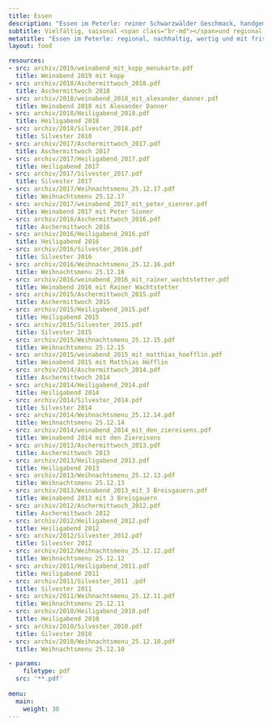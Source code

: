 ```yaml
---
title: Essen
description: "Essen im Peterle: reiner Schwarzwälder Geschmack, handgemachte regionale Gerichte, ausgezeichnete Weinkarte. Authentisch, lecker und einmalig."
subtitle: Vielfältig, saisonal <span class="br-md"></span>und regional.
metatitle: "Essen im Peterle: regional, nachhaltig, wertig und mit frischen Ideen."
layout: food

resources:
- src: archiv/2019/weinabend_mit_kopp_menukarte.pdf
  title: Weinabend 2019 mit kopp
- src: archiv/2018/Aschermittwoch_2018.pdf
  title: Aschermittwoch 2018
- src: archiv/2018/weinabend_2018_mit_alexander_danner.pdf
  title: Weinabend 2018 mit Alexander Danner
- src: archiv/2018/Heiligabend_2018.pdf
  title: Heiligabend 2018
- src: archiv/2018/Silvester_2018.pdf
  title: Silvester 2018
- src: archiv/2017/Aschermittwoch_2017.pdf
  title: Aschermittwoch 2017
- src: archiv/2017/Heiligabend_2017.pdf
  title: Heiligabend 2017
- src: archiv/2017/Silvester_2017.pdf
  title: Silvester 2017
- src: archiv/2017/Weihnachtsmenu_25.12.17.pdf
  title: Weihnachtsmenu 25.12.17
- src: archiv/2017/weinabend_2017_mit_peter_sienrer.pdf
  title: Weinabend 2017 mit Peter Siener
- src: archiv/2016/Aschermittwoch_2016.pdf
  title: Aschermittwoch 2016
- src: archiv/2016/Heiligabend_2016.pdf
  title: Heiligabend 2016
- src: archiv/2016/Silvester_2016.pdf
  title: Silvester 2016
- src: archiv/2016/Weihnachtsmenu_25.12.16.pdf
  title: Weihnachtsmenu 25.12.16
- src: archiv/2016/weinabend_2016_mit_rainer_wachtstetter.pdf
  title: Weinabend 2016 mit Rainer Wachtstetter
- src: archiv/2015/Aschermittwoch_2015.pdf
  title: Aschermittwoch 2015
- src: archiv/2015/Heiligabend_2015.pdf
  title: Heiligabend 2015
- src: archiv/2015/Silvester_2015.pdf
  title: Silvester 2015
- src: archiv/2015/Weihnachtsmenu_25.12.15.pdf
  title: Weihnachtsmenu 25.12.15
- src: archiv/2015/weinabend_2015_mit_matthias_hoefflin.pdf
  title: Weinabend 2015 mit Matthias Höfflin
- src: archiv/2014/Aschermittwoch_2014.pdf
  title: Aschermittwoch 2014
- src: archiv/2014/Heiligabend_2014.pdf
  title: Heiligabend 2014
- src: archiv/2014/Silvester_2014.pdf
  title: Silvester 2014
- src: archiv/2014/Weihnachtsmenu_25.12.14.pdf
  title: Weihnachtsmenu 25.12.14
- src: archiv/2014/weinabend_2014_mit_den_ziereisens.pdf
  title: Weinabend 2014 mit den Ziereisens
- src: archiv/2013/Aschermittwoch_2013.pdf
  title: Aschermittwoch 2013
- src: archiv/2013/Heiligabend_2013.pdf
  title: Heiligabend 2013
- src: archiv/2013/Weihnachtsmenu_25.12.13.pdf
  title: Weihnachtsmenu 25.12.13
- src: archiv/2013/Weinabend_2013_mit_3 Breisgauern.pdf
  title: Weinabend 2013 mit 3 Breisgauern
- src: archiv/2012/Aschermittwoch_2012.pdf
  title: Aschermittwoch 2012
- src: archiv/2012/Heiligabend_2012.pdf
  title: Heiligabend 2012
- src: archiv/2012/Silvester_2012.pdf
  title: Silvester 2012
- src: archiv/2012/Weihnachtsmenu_25.12.12.pdf
  title: Weihnachtsmenu 25.12.12
- src: archiv/2011/Heiligabend_2011.pdf
  title: Heiligabend 2011
- src: archiv/2011/Silvester_2011 .pdf
  title: Silvester 2011
- src: archiv/2011/Weihnachtsmenu_25.12.11.pdf
  title: Weihnachtsmenu 25.12.11
- src: archiv/2010/Heiligabend_2010.pdf
  title: Heiligabend 2010
- src: archiv/2010/Silvester_2010.pdf
  title: Silvester 2010
- src: archiv/2010/Weihnachtsmenu_25.12.10.pdf
  title: Weihnachtsmenu 25.12.10

- params:
    filetype: pdf
  src: '**.pdf'
  
menu:
  main:
    weight: 30
---
```

